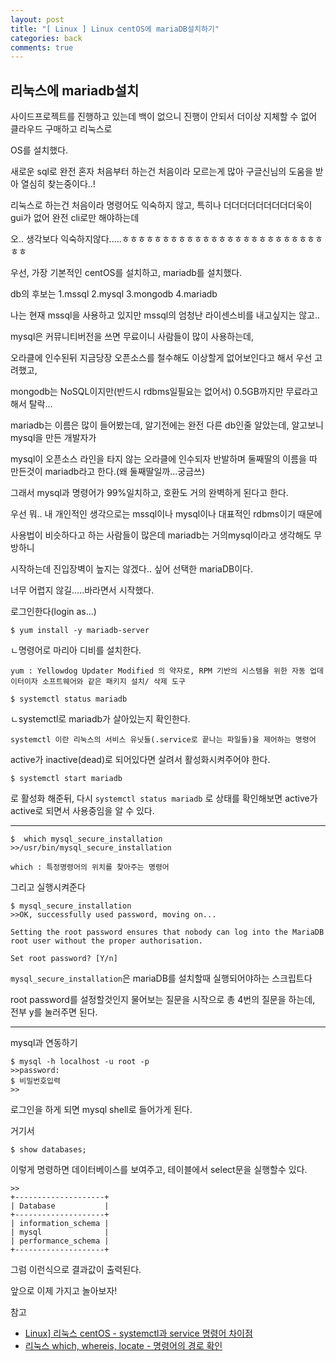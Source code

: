 ```yaml
---
layout: post
title: "[ Linux ] Linux centOS에 mariaDB설치하기"
categories: back
comments: true
---
```


## 리눅스에 mariadb설치

사이드프로젝트를 진행하고 있는데 백이 없으니 진행이 안되서 더이상 지체할 수 없어 클라우드 구매하고 리눅스로

OS를 설치했다.

새로운 sql로 완전 혼자 처음부터 하는건 처음이라 모르는게 많아 구글신님의 도움을 받아 열심히 찾는중이다..!

리눅스로 하는건 처음이라 명령어도 익숙하지 않고, 특히나 더더더더더더더더더욱이 gui가 없어 완전 cli로만 해야하는데

오.. 생각보다 익숙하지않다.....ㅎㅎㅎㅎㅎㅎㅎㅎㅎㅎㅎㅎㅎㅎㅎㅎㅎㅎㅎㅎㅎㅎㅎㅎㅎㅎㅎ

우선, 가장 기본적인 centOS를 설치하고, mariadb를 설치했다.

db의 후보는 1.mssql 2.mysql 3.mongodb 4.mariadb

나는 현재 mssql을 사용하고 있지만 mssql의 엄청난 라이센스비를 내고싶지는 않고..

mysql은 커뮤니티버전을 쓰면 무료이니 사람들이 많이 사용하는데,

오라클에 인수된뒤 지금당장 오픈소스를 철수해도 이상할게 없어보인다고 해서 우선 고려했고,

mongodb는 NoSQL이지만(반드시 rdbms일필요는 없어서) 0.5GB까지만 무료라고 해서 탈락...

mariadb는 이름은 많이 들어봤는데, 알기전에는 완전 다른 db인줄 알았는데, 알고보니 mysql을 만든 개발자가

mysql이 오픈소스 라인을 타지 않는 오라클에 인수되자 반발하며 둘째딸의 이름을 따 만든것이 mariadb라고 한다.(왜 둘째딸일까...궁금쓰)

그래서 mysql과 명령어가 99%일치하고, 호환도 거의 완벽하게 된다고 한다.

우선 뭐.. 내 개인적인 생각으로는 mssql이나 mysql이나 대표적인 rdbms이기 때문에

사용법이 비슷하다고 하는 사람들이 많은데 mariadb는 거의mysql이라고 생각해도 무방하니

시작하는데 진입장벽이 높지는 않겠다.. 싶어 선택한 mariaDB이다.

너무 어렵지 않길.....바라면서 시작했다.

로그인한다(login as...)

```
$ yum install -y mariadb-server
```

ㄴ명령어로 마리아 디비를 설치한다.

`yum : Yellowdog Updater Modified 의 약자로, RPM 기반의 시스템을 위한 자동 업데이터이자 소프트웨어와 같은 패키지 설치/ 삭제 도구`

```
$ systemctl status mariadb
```

ㄴsystemctl로 mariadb가 살아있는지 확인한다.

`systemctl 이란 리눅스의 서비스 유닛들(.service로 끝나는 파일들)을 제어하는 명령어`

active가 inactive(dead)로 되어있다면 살려서 활성화시켜주어야 한다.

```
$ systemctl start mariadb
```

로 활성화 해준뒤, 다시 `systemctl status mariadb` 로 상태를 확인해보면 active가 active로 되면서 사용중임을 알 수 있다.

---

```
$  which mysql_secure_installation
>>/usr/bin/mysql_secure_installation
```

`which : 특정명령어의 위치를 찾아주는 명령어`

그리고 실행시켜준다

```
$ mysql_secure_installation
>>OK, successfully used password, moving on...

Setting the root password ensures that nobody can log into the MariaDB
root user without the proper authorisation.

Set root password? [Y/n]

```

`mysql_secure_installation`은 mariaDB를 설치할때 실행되어야하는 스크립트다

root password를 설정할것인지 물어보는 질문을 시작으로 총 4번의 질문을 하는데, 전부 y를 눌러주면 된다.

---

mysql과 연동하기

```
$ mysql -h localhost -u root -p
>>password:
$ 비밀번호입력
>>
```

로그인을 하게 되면 mysql shell로 들어가게 된다.

거기서

```
$ show databases;
```

이렇게 명령하면 데이터베이스를 보여주고, 테이블에서 select문을 실행할수 있다.

```
>>
+--------------------+
| Database           |
+--------------------+
| information_schema |
| mysql              |
| performance_schema |
+--------------------+

```

그럼 이런식으로 결과값이 출력된다.

앞으로 이제 가지고 놀아보자!

참고

- [Linux\] 리눅스 centOS - systemctl과 service 명령어 차이점](https://heni.tistory.com/22)
- [리눅스 which, whereis, locate - 명령어의 경로 확인](https://webdir.tistory.com/158)
